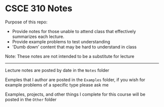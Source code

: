 CSCE 310 Notes
==========
Purpose of this repo:
* Provide notes for those unable to attend class that effectively summarizes each lecture.
* Provide example problems to test understanding 
* 'Dumb down' content that may be hard to understand in class

Note: These notes are not intended to be a substitute for lecture

--------------

Lecture notes are posted by date in the `Notes` folder

Exmples that I author are posted in the `Examples` folder, if you wish for example problems of a specific type please ask me

Examples, projects, and other things I complete for this course will be posted in the `Other` folder